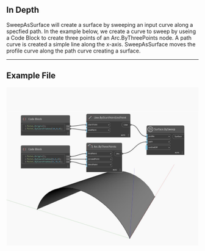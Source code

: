 ## In Depth
SweepAsSurface will create a surface by sweeping an input curve along a specfied path. In the example below, we create a curve to sweep by useing a Code Block to create three points of an Arc.ByThreePoints node. A path curve is created a simple line along the x-axis. SweepAsSurface moves the profile curve along the path curve creating a surface.
___
## Example File

![SweepAsSurface](./Autodesk.DesignScript.Geometry.Curve.SweepAsSurface_img.jpg)

